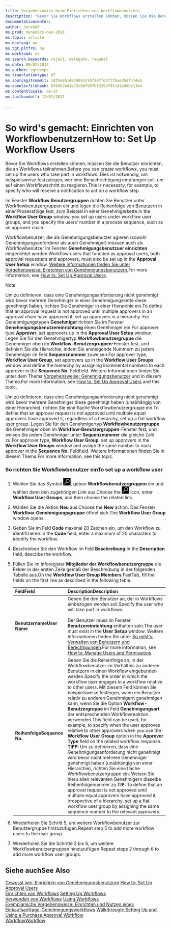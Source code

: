 ```yaml
---
title: Vorgehensweise beim Einrichten von Workflowbenutzern
description: "Bevor Sie Workflows erstellen können, müssen Sie die Benutzer einrichten, die an Workflows teilnehmen. Dies ist notwendig, um beispielsweise festzulegen, wer eine Benachrichtigung empfangen soll, um auf einen Workflowschritt zu reagieren."
documentationcenter: 
author: SorenGP
ms.prod: dynamics-nav-2018
ms.topic: article
ms.devlang: na
ms.tgt_pltfrm: na
ms.workload: na
ms.search.keywords: reject, delegate, request
ms.date: 08/01/2017
ms.author: sgroespe
ms.translationtype: HT
ms.sourcegitcommit: 1dfba8b14019991c95f40ffd5f7fbaed5df414eb
ms.openlocfilehash: 076d52b41e73c6bf957b1329d795141a9dbe13e4
ms.contentlocale: de-ch
ms.lasthandoff: 12/01/2017

---
```

# <a name="how-to-set-up-workflow-users"></a><span data-ttu-id="9fafc-104">So wird's gemacht: Einrichten von Workflowbenutzern</span><span class="sxs-lookup"><span data-stu-id="9fafc-104">How to: Set Up Workflow Users</span></span>
<span data-ttu-id="9fafc-105">Bevor Sie Workflows erstellen können, müssen Sie die Benutzer einrichten, die an Workflows teilnehmen.</span><span class="sxs-lookup"><span data-stu-id="9fafc-105">Before you can create workflows, you must set up the users who take part in workflows.</span></span> <span data-ttu-id="9fafc-106">Dies ist notwendig, um beispielsweise festzulegen, wer eine Benachrichtigung empfangen soll, um auf einen Workflowschritt zu reagieren.</span><span class="sxs-lookup"><span data-stu-id="9fafc-106">This is necessary, for example, to specify who will receive a notification to act on a workflow step.</span></span>  

<span data-ttu-id="9fafc-107">Im Fenster  **Workflow Benutzergruppen** richten Sie Benutzer unter Workflowbenutzergruppen ein und legen die Reihenfolge von Benutzern in einer Prozessfolge fest, zum Beispiel in einer Genehmigerkette.</span><span class="sxs-lookup"><span data-stu-id="9fafc-107">In the **Workflow User Group** window, you set up users under workflow user groups, and you specify the users’ number in a process sequence, such as an approver chain.</span></span>  

<span data-ttu-id="9fafc-108">Workflowbenutzer, die als Genehmigungsbenutzer agieren (sowohl Genehmigungsanforderer als auch Genehmiger) müssen auch als Workflowbenutzer im Fenster **Genehmigungsbenutzuer einrichten** eingerichtet werden.</span><span class="sxs-lookup"><span data-stu-id="9fafc-108">Workflow users that function as approval users, both approval requesters and approvers, must also be set up in the **Approval User Setup** window.</span></span> <span data-ttu-id="9fafc-109">[Weitere Informationen finden Sie unter Vorgehensweise: Einrichten von Genehmigungsbenutzern.](across-how-to-set-up-approval-users.md)</span><span class="sxs-lookup"><span data-stu-id="9fafc-109">For more information, see [How to: Set Up Approval Users](across-how-to-set-up-approval-users.md).</span></span>  

> [!NOTE]  
>  <span data-ttu-id="9fafc-110">Um zu definieren, dass eine Genehmigungsanforderung nicht genehmigt wird bevor mehrere Genehmiger in einer Genehmigungskette diese genehmigt haben, richten Sie Genehmiger in einer Hierarchie ein.</span><span class="sxs-lookup"><span data-stu-id="9fafc-110">To define that an approval request is not approved until multiple approvers in an approval chain have approved it, set up approvers in a hierarchy.</span></span> <span data-ttu-id="9fafc-111">Für Genehmigungstypen **Genehmiger** richten Sie im Fenster **Genehmigungsbenutzereinrichtung** einen Genehmiger ein.</span><span class="sxs-lookup"><span data-stu-id="9fafc-111">For approver type **Approver**, set approvers up in the **Approval User Setup** window.</span></span> <span data-ttu-id="9fafc-112">Legen Sie für den Genehmigertyp **Workflowbenutzergruppe** die Genehmiger oben im **Workflow-Benutzergruppen**-Fenster fest, und definiert Sie die Hierarchie, indem Sie ansteigende Nummern zu jedem Genehmiger im Feld **Sequenznummer** zuweisen.</span><span class="sxs-lookup"><span data-stu-id="9fafc-112">For approver type, **Workflow User Group**, set approvers up in the **Workflow User Groups** window and define the hierarchy by assigning incremental numbers to each approver in the **Sequence No.**</span></span> <span data-ttu-id="9fafc-113">Feld</span><span class="sxs-lookup"><span data-stu-id="9fafc-113">field.</span></span> <span data-ttu-id="9fafc-114">Weitere Informationen finden Sie unter dem Thema [Vorgehensweise: Genehnigungsbenutzer](across-how-to-set-up-approval-users.md) und in diesem Thema.</span><span class="sxs-lookup"><span data-stu-id="9fafc-114">For more information, see [How to: Set Up Approval Users](across-how-to-set-up-approval-users.md) and this topic.</span></span>  
>   
>  <span data-ttu-id="9fafc-115">Um zu definieren, dass eine Genehmigungsanforderung nicht genehmigt wird bevor mehrere Genehmiger diese genehmigt haben (unabhängig von einer Hierarchie), richten Sie eine flache Workflowbenutzergruppe ein.</span><span class="sxs-lookup"><span data-stu-id="9fafc-115">To define that an approval request is not approved until multiple equal approvers have approved it, regardless of a hierarchy, set up a flat workflow user group.</span></span> <span data-ttu-id="9fafc-116">Legen Sie für den Genehmigertyp **Workflowbenutzergruppe** die Genehmiger oben im **Workflow-Benutzergruppen**-Fenster fest, und weisen Sie jedem Genehmiger unter **Sequenznummer** die gleiche Zahl zu.</span><span class="sxs-lookup"><span data-stu-id="9fafc-116">For approver type, **Workflow User Group**, set up approvers in the **Workflow User Groups** window and assign the same number to each approver in the **Sequence No.**</span></span> <span data-ttu-id="9fafc-117">Feld</span><span class="sxs-lookup"><span data-stu-id="9fafc-117">field.</span></span> <span data-ttu-id="9fafc-118">Weitere Informationen finden Sie in diesem Thema.</span><span class="sxs-lookup"><span data-stu-id="9fafc-118">For more information, see this topic.</span></span>  

### <a name="to-set-up-a-workflow-user"></a><span data-ttu-id="9fafc-119">So richten Sie Workflowbenutzer ein</span><span class="sxs-lookup"><span data-stu-id="9fafc-119">To set up a workflow user</span></span>  

1. <span data-ttu-id="9fafc-120">Wählen Sie das Symbol ![Nach Seite oder Bericht suchen](media/ui-search/search_small.png "Symbol Nach Seite oder Bericht suchen"), geben **Workflowbenutzergruppen** ein und wählen dann den zugehörigen Link aus.</span><span class="sxs-lookup"><span data-stu-id="9fafc-120">Choose the ![Search for Page or Report](media/ui-search/search_small.png "Search for Page or Report icon") icon, enter **Workflow User Groups**, and then choose the related link.</span></span>  
2. <span data-ttu-id="9fafc-121">Wählen Sie die Aktion **Neu** aus.</span><span class="sxs-lookup"><span data-stu-id="9fafc-121">Choose the **New** action.</span></span> <span data-ttu-id="9fafc-122">Das Fenster **Workflow-Genehmigungsgruppe** öffnet sich.</span><span class="sxs-lookup"><span data-stu-id="9fafc-122">The **Workflow User Group** window opens.</span></span>  
3. <span data-ttu-id="9fafc-123">Geben Sie im Feld **Code** maximal 20 Zeichen ein, um den Workflow zu identifizieren.</span><span class="sxs-lookup"><span data-stu-id="9fafc-123">In the **Code** field, enter a maximum of 20 characters to identify the workflow.</span></span>  
4. <span data-ttu-id="9fafc-124">Beschreiben Sie den Workflow im Feld **Beschreibung**.</span><span class="sxs-lookup"><span data-stu-id="9fafc-124">In the **Description** field, describe the workflow.</span></span>  
5. <span data-ttu-id="9fafc-125">Füllen Sie im Inforegister **Mitglieder der Workflowbenutzergruppe** die Felder in der ersten Zeile gemäß der Beschreibung in der folgenden Tabelle aus.</span><span class="sxs-lookup"><span data-stu-id="9fafc-125">On the **Workflow User Group Members** FastTab, fill the fields on the first line as described in the following table.</span></span>  

    |<span data-ttu-id="9fafc-126">Feld</span><span class="sxs-lookup"><span data-stu-id="9fafc-126">Field</span></span>|<span data-ttu-id="9fafc-127">Description</span><span class="sxs-lookup"><span data-stu-id="9fafc-127">Description</span></span>|  
    |---------------------------------|---------------------------------------|  
    |<span data-ttu-id="9fafc-128">**Benutzername**</span><span class="sxs-lookup"><span data-stu-id="9fafc-128">**User Name**</span></span>|<span data-ttu-id="9fafc-129">Geben Sie den Benutzer an, der in Workflows einbezogen werden soll.</span><span class="sxs-lookup"><span data-stu-id="9fafc-129">Specify the user who will take part in workflows.</span></span><br /><br /> <span data-ttu-id="9fafc-130">Der Benutzer muss im Fenster **Benutzereinrichtung** enthalten sein.</span><span class="sxs-lookup"><span data-stu-id="9fafc-130">The user must exist in the **User Setup** window.</span></span> <span data-ttu-id="9fafc-131">Weitere Informationen finden Sie unter [So geht's: Verwalten von Benutzern und Berechtigungen](ui-how-users-permissions.md).</span><span class="sxs-lookup"><span data-stu-id="9fafc-131">For more information, see [How to: Manage Users and Permissions](ui-how-users-permissions.md).</span></span>|  
    |<span data-ttu-id="9fafc-132">**Reihenfolge**</span><span class="sxs-lookup"><span data-stu-id="9fafc-132">**Sequence No.**</span></span>|<span data-ttu-id="9fafc-133">Geben Sie die Reihenfolge an, in der Workflowbenutzer im Verhältnis zu anderen Benutzern in einen Workflow eingebunden werden.</span><span class="sxs-lookup"><span data-stu-id="9fafc-133">Specify the order in which the workflow user engages in a workflow relative to other users.</span></span> <span data-ttu-id="9fafc-134">Mit diesem Feld können Sie beispielsweise festlegen, wann ein Benutzer relativ zu anderen Genehmigern genehmigen kann, wenn Sie die Option **Workflow-Benutzergruppe** im Feld **Genehmigungsart** der entsprechenden Workflowreaktion verwenden.</span><span class="sxs-lookup"><span data-stu-id="9fafc-134">This field can be used, for example, to specify when the user approves relative to other approvers when you use the **Workflow User Group** option in the **Approver Type** field on the related workflow response.</span></span> <span data-ttu-id="9fafc-135">**TIPP:** Um zu definieren, dass eine Genehmigungsanforderung nicht genehmigt wird bevor nicht mehrere Genehmiger genehmigt haben (unabhängig von einer Hierarchie), richten Sie eine flache Workflowbenutzergruppe ein. Weisen Sie hieru allen relevanten Genehmigern dieselbe Reihenfolgenummer zu.</span><span class="sxs-lookup"><span data-stu-id="9fafc-135">**TIP:**  To define that an approval request is not approved until multiple equal approvers have approved it, irrespective of a hierarchy, set up a flat workflow user group by assigning the same sequence number to the relevant approvers.</span></span>|  
6. <span data-ttu-id="9fafc-136">Wiederholen Sie Schritt 5, um weitere Workflowbenutzer zur Benutzergruppe hinzuzufügen.</span><span class="sxs-lookup"><span data-stu-id="9fafc-136">Repeat step 5 to add more workflow users to the user group.</span></span>  
7. <span data-ttu-id="9fafc-137">Wiederholen Sie die Schritte 2 bis 6, um weitere Workflowbenutzergruppen hinzuzufügen.</span><span class="sxs-lookup"><span data-stu-id="9fafc-137">Repeat steps 2 through 6 to add more workflow user groups.</span></span>  

## <a name="see-also"></a><span data-ttu-id="9fafc-138">Siehe auch</span><span class="sxs-lookup"><span data-stu-id="9fafc-138">See Also</span></span>  
<span data-ttu-id="9fafc-139">[Gewusst wie: Einrichten von Genehmigungsbenutzern](across-how-to-set-up-approval-users.md) </span><span class="sxs-lookup"><span data-stu-id="9fafc-139">[How to: Set Up Approval Users](across-how-to-set-up-approval-users.md) </span></span>  
<span data-ttu-id="9fafc-140">[Einrichten von Workflows](across-set-up-workflows.md) </span><span class="sxs-lookup"><span data-stu-id="9fafc-140">[Setting Up Workflows](across-set-up-workflows.md) </span></span>  
<span data-ttu-id="9fafc-141">[Verwenden von Workflows](across-use-workflows.md) </span><span class="sxs-lookup"><span data-stu-id="9fafc-141">[Using Workflows](across-use-workflows.md) </span></span>  
<span data-ttu-id="9fafc-142">[Exemplarische Vorgehensweise: Einrichten und Nutzen eines Einkaufsanfrage-Genehmigungsworkflows](walkthrough-setting-up-and-using-a-purchase-approval-workflow.md) </span><span class="sxs-lookup"><span data-stu-id="9fafc-142">[Walkthrough: Setting Up and Using a Purchase Approval Workflow](walkthrough-setting-up-and-using-a-purchase-approval-workflow.md) </span></span>  
[<span data-ttu-id="9fafc-143">Workflow</span><span class="sxs-lookup"><span data-stu-id="9fafc-143">Workflow</span></span>](across-workflow.md)   

